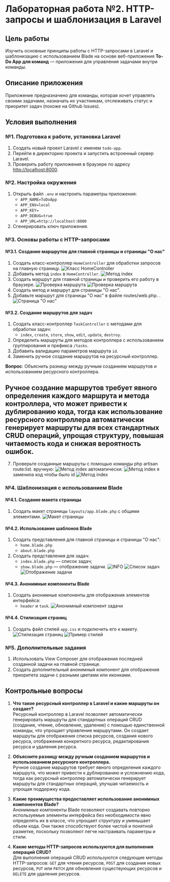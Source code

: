 # Лабораторная работа №2. HTTP-запросы и шаблонизация в Laravel

## Цель работы

Изучить основные принципы работы с HTTP-запросами в Laravel и шаблонизацию с использованием Blade на основе
веб-приложения **To-Do App для команд** — приложения для управления задачами внутри команды.

## Описание приложения

Приложение предназначено для команды, которая хочет управлять своими задачами, назначать их участникам, отслеживать
статус и приоритет задач (похоже на Github Issues).

## Условия выполнения

### №1. Подготовка к работе, установка Laravel

1. Создать новый проект Laravel с именем `todo-app`.
2. Перейти в директорию проекта и запустить встроенный сервер Laravel.
3. Проверить работу приложения в браузере по адресу [http://localhost:8000](http://localhost:8000).

### №2. Настройка окружения

1. Открыть файл `.env` и настроить параметры приложения:
    - `APP_NAME=ToDoApp`
    - `APP_ENV=local`
    - `APP_KEY=`
    - `APP_DEBUG=true`
    - `APP_URL=http://localhost:8000`
2. Сгенерировать ключ приложения.

### №3. Основы работы с HTTP-запросами

#### №3.1. Создание маршрутов для главной страницы и страницы "О нас"

1. Создать класс-контроллер `HomeController` для обработки запросов на главную страницу.
   ![Класс HomeController](images/1.png)
2. Добавить метод `index` в `HomeController`.
   ![Метод index](images/2.png)
3. Создать маршрут для главной страницы и проверить его работу в браузере.
   ![Проверка маршрута](images/3.png)
   ![Проверка маршрута](images/4.png)
4. Создать метод и маршрут для страницы "О нас".
5. Добавьте маршрут для страницы "О нас" в файле routes/web.php. .
   ![Страница "О нас"](images/5.png)

#### №3.2. Создание маршрутов для задач

1. Создать класс-контроллер `TaskController` с методами для обработки задач:
    - `index`, `create`, `store`, `show`, `edit`, `update`, `destroy`.
2. Определить маршруты для методов контроллера с использованием группирования и префикса `/tasks`.
3. Добавить валидацию параметров маршрута `id`.
4. Заменить ручное создание маршрутов на ресурсный контроллер.

**Вопрос**: Объяснить разницу между ручным созданием маршрутов и использованием ресурсного контроллера.

## Ручное создание маршрутов требует явного определения каждого маршрута и метода контроллера, что может привести к дублированию кода, тогда как использование ресурсного контроллера автоматически генерирует маршруты для всех стандартных CRUD операций, упрощая структуру, повышая читаемость кода и снижая вероятность ошибок.

7. Проверьте созданные маршруты с помощью команды php artisan route:list.
   вручную:
   ![Метод index](images/6.png)
   автоматически:
   ![Метод index](images/7.png)
   я заменила код чтобы было id
   ![Метод index](images/8.png)

### №4. Шаблонизация с использованием Blade

#### №4.1. Создание макета страницы

1. Создать макет страницы `layouts/app.blade.php` с общими элементами.
   ![Макет страницы](images/9.png)

#### №4.2. Использование шаблонов Blade

1. Создать представления для главной страницы и страницы "О нас":
    - `home.blade.php`
    - `about.blade.php`
2. Создать представления для задач:
    - `index.blade.php` — список задач;
    - `show.blade.php` — отображение задачи.
      ![INFO](images/9.1.png)
      ![Список задач](images/10.png)
      ![Отображение задачи](images/11.png)

#### №4.3. Анонимные компоненты Blade

1. Создать анонимные компоненты для отображения элементов интерфейса:
    - `header` и `task`.
      ![Анонимный компонент задачи](images/12.png)

#### №4.4. Стилизация страниц

1. Создать файл стилей `app.css` и подключить его к макету.
   ![Стилизация страниц](images/13.png)
   ![Пример стилей](images/14.png)

### №5. Дополнительные задания

1. Использовать View Composer для отображения последней созданной задачи на главной странице.
2. Создать дополнительный анонимный компонент для отображения приоритета задачи с разными цветами или иконками.

## Контрольные вопросы

1. **Что такое ресурсный контроллер в Laravel и какие маршруты он создает?**  
   Ресурсный контроллер в Laravel позволяет автоматически генерировать маршруты для стандартных операций CRUD (создание,
   чтение, обновление, удаление) с помощью единственной команды, что упрощает управление маршрутами. Он создает маршруты
   для отображения списка ресурсов, создания нового ресурса, отображения конкретного ресурса, редактирования ресурса и
   удаления ресурса.

2. **Объясните разницу между ручным созданием маршрутов и использованием ресурсного контроллера.**  
   Ручное создание маршрутов требует явного определения каждого маршрута, что может привести к дублированию и усложнению
   кода, тогда как ресурсный контроллер автоматически генерирует маршруты для стандартных операций, улучшая читаемость и
   упрощая поддержку кода.

3. **Какие преимущества предоставляет использование анонимных компонентов Blade?**  
   Анонимные компоненты Blade позволяют создавать повторно используемые элементы интерфейса без необходимости явно
   определять их в классе, что упрощает структуру и уменьшает объем кода. Они также способствуют более чистой и понятной
   разметке, поскольку позволяют легче настраивать параметры и стили.

4. **Какие методы HTTP-запросов используются для выполнения операций CRUD?**  
   Для выполнения операций CRUD используются следующие методы HTTP-запросов: `GET` для чтения ресурсов, `POST` для
   создания новых ресурсов, `PUT` или `PATCH` для обновления существующих ресурсов и `DELETE` для удаления ресурсов.


